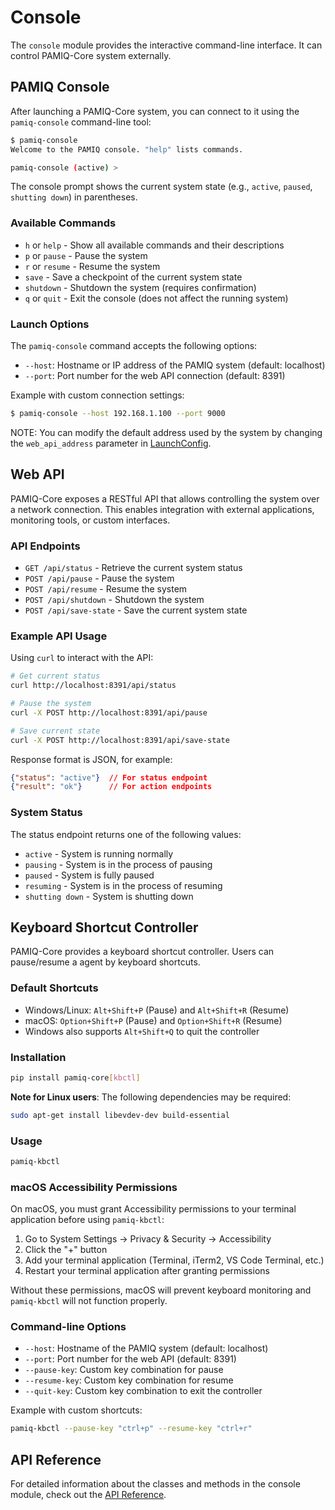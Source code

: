 # Console

The `console` module provides the interactive command-line interface. It can control PAMIQ-Core system externally.

## PAMIQ Console

After launching a PAMIQ-Core system, you can connect to it using the `pamiq-console` command-line tool:

```sh
$ pamiq-console
Welcome to the PAMIQ console. "help" lists commands.

pamiq-console (active) >
```

The console prompt shows the current system state (e.g., `active`, `paused`, `shutting down`) in parentheses.

### Available Commands

- `h` or `help` - Show all available commands and their descriptions
- `p` or `pause` - Pause the system
- `r` or `resume` - Resume the system
- `save` - Save a checkpoint of the current system state
- `shutdown` - Shutdown the system (requires confirmation)
- `q` or `quit` - Exit the console (does not affect the running system)

### Launch Options

The `pamiq-console` command accepts the following options:

- `--host`: Hostname or IP address of the PAMIQ system (default: localhost)
- `--port`: Port number for the web API connection (default: 8391)

Example with custom connection settings:

```sh
$ pamiq-console --host 192.168.1.100 --port 9000
```

NOTE: You can modify the default address used by the system by changing the `web_api_address` parameter in [LaunchConfig](../api/launch.md).

## Web API

PAMIQ-Core exposes a RESTful API that allows controlling the system over a network connection. This enables integration with external applications, monitoring tools, or custom interfaces.

### API Endpoints

- `GET /api/status` - Retrieve the current system status
- `POST /api/pause` - Pause the system
- `POST /api/resume` - Resume the system
- `POST /api/shutdown` - Shutdown the system
- `POST /api/save-state` - Save the current system state

### Example API Usage

Using `curl` to interact with the API:

```sh
# Get current status
curl http://localhost:8391/api/status

# Pause the system
curl -X POST http://localhost:8391/api/pause

# Save current state
curl -X POST http://localhost:8391/api/save-state
```

Response format is JSON, for example:

```json
{"status": "active"}  // For status endpoint
{"result": "ok"}      // For action endpoints
```

### System Status

The status endpoint returns one of the following values:

- `active` - System is running normally
- `pausing` - System is in the process of pausing
- `paused` - System is fully paused
- `resuming` - System is in the process of resuming
- `shutting down` - System is shutting down

## Keyboard Shortcut Controller

PAMIQ-Core provides a keyboard shortcut controller. Users can pause/resume a agent by keyboard shortcuts.

### Default Shortcuts

- Windows/Linux: `Alt+Shift+P` (Pause) and `Alt+Shift+R` (Resume)
- macOS: `Option+Shift+P` (Pause) and `Option+Shift+R` (Resume)
- Windows also supports `Alt+Shift+Q` to quit the controller

### Installation

```sh
pip install pamiq-core[kbctl]
```

**Note for Linux users**: The following dependencies may be required:

```sh
sudo apt-get install libevdev-dev build-essential
```

### Usage

```sh
pamiq-kbctl
```

### macOS Accessibility Permissions

On macOS, you must grant Accessibility permissions to your terminal application before using `pamiq-kbctl`:

1. Go to System Settings → Privacy & Security → Accessibility
2. Click the "+" button
3. Add your terminal application (Terminal, iTerm2, VS Code Terminal, etc.)
4. Restart your terminal application after granting permissions

Without these permissions, macOS will prevent keyboard monitoring and `pamiq-kbctl` will not function properly.

### Command-line Options

- `--host`: Hostname of the PAMIQ system (default: localhost)
- `--port`: Port number for the web API (default: 8391)
- `--pause-key`: Custom key combination for pause
- `--resume-key`: Custom key combination for resume
- `--quit-key`: Custom key combination to exit the controller

Example with custom shortcuts:

```sh
pamiq-kbctl --pause-key "ctrl+p" --resume-key "ctrl+r"
```

## API Reference

For detailed information about the classes and methods in the console module, check out the [API Reference](../api/console.md).
